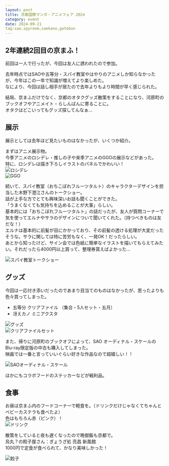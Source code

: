 ```yaml
---
layout: post
title: 京都国際マンガ・アニメフェア 2024
category: event
date: 2024-09-21
tag:sao,spyroom,saekano,gotobun
---
```


## 2年連続2回目の京まふ！

前回は一人で行ったが、今回は友人に誘われたので参加。  

去年時点ではSAOや五等分・スパイ教室やはやりのアニメしか知らなかったが、今年はこの一年で知識が増えてより楽しめた。  
なにより、今回は話し相手が居たので去年よりもより時間が早く感じられた。

結局、京まふだけでなく、京都のオタクグッズ散策をすることになり、河原町のブックオフやアニメイト・らしんばんに寄ることに。  
オタクはどこいってもグッズ探してんなぁ…

## 展示

展示としては去年ほど見たいものはなかったが、いくつか紹介。

まずはアニメ展示物。  
今季アニメのロシデレ・推しの子や来季アニメのGGOの展示などがあった。  
特に、ロシデレは描き下ろしイラストのパネルでかわいい！  
![ロシデレ]({{site.baseurl}}/pic/posts/20240921/roshidere.jpg)  
![GGO]({{site.baseurl}}/pic/posts/20240921/ggo.jpg)

続いて、スパイ教室（おちこぼれフルーツタルト）のキャラクターデザインを担当した木野下澄江さんのトークショー。  
話が上手な方でとても興味深いお話も聞くことができた。  
「うまくなくても気持ちを込めることが大事」らしい。  
基本的には「おちこぼれフルーツタルト」の話だったが、友人が質問コーナーで気を使ってエルナやサラのデザインについて聞いてくれた。（持つべきものは友だな！）  
エルナは基本的に前髪が目にかかっており、その前髪の透ける処理が大変だったそうな。サラに関しては特に苦労もなく、一発OK！だったらしい。  
あとから知ったけど、サイン会では色紙に簡単なイラストを描いてもらえてみたい。それだったら4000円以上買って、整理券貰えばよかった…

![スパイ教室トークショー]({{site.baseurl}}/pic/posts/20240921/spyroom.jpg)

## グッズ

今回は一応付き添いだったのであまり目当てのものはなかったが、思ったよりも色々買ってしまった。  

- 五等分 クリアファイル （集合・5人セット・五月）
- 冴えカノ ミニアクスタ

![グッズ]({{site.baseurl}}/pic/posts/20240921/goods.jpg)  
![クリアファイルセット]({{site.baseurl}}/pic/gotobun/other/files.jpg)

また、帰りに河原町のブックオフによって、SAO
オーディナル・スケールのBlu-ray限定版の中古も購入してしまった。  
映画では一番と言っていいぐらい好きな作品なので超嬉しい！！

![SAOオーディナル・スケール]({{site.baseurl}}/pic/sao/os/goods.jpg)

ほかにもコラボフードのステッカーなどが戦利品。

## 食事

お昼は京まふ内のフードコーナーで軽食を。（ドリンクだけじゃなくてちゃんとベビーカステラも食べたよ）  
色はもちろん赤（ピンク）！  
![ドリンク]({{site.baseurl}}/pic/posts/20240921/drink.jpg)  

散策をしていると夜も遅くなったので晩御飯も京都で。  
烏丸？の餃子屋さん：ぎょうざ処 亮昌 新風館  
1000円で定食が食べられて、かなり美味しかった！

![餃子]({{site.baseurl}}/pic/posts/20240921/food.jpg)
